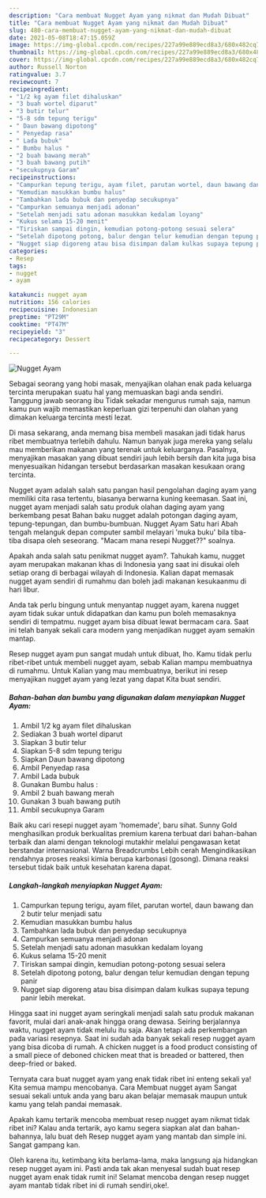 ```yaml
---
description: "Cara membuat Nugget Ayam yang nikmat dan Mudah Dibuat"
title: "Cara membuat Nugget Ayam yang nikmat dan Mudah Dibuat"
slug: 480-cara-membuat-nugget-ayam-yang-nikmat-dan-mudah-dibuat
date: 2021-05-08T18:47:15.059Z
image: https://img-global.cpcdn.com/recipes/227a99e889ecd8a3/680x482cq70/nugget-ayam-foto-resep-utama.jpg
thumbnail: https://img-global.cpcdn.com/recipes/227a99e889ecd8a3/680x482cq70/nugget-ayam-foto-resep-utama.jpg
cover: https://img-global.cpcdn.com/recipes/227a99e889ecd8a3/680x482cq70/nugget-ayam-foto-resep-utama.jpg
author: Russell Norton
ratingvalue: 3.7
reviewcount: 7
recipeingredient:
- "1/2 kg ayam filet dihaluskan"
- "3 buah wortel diparut"
- "3 butir telur"
- "5-8 sdm tepung terigu"
- " Daun bawang dipotong"
- " Penyedap rasa"
- " Lada bubuk"
- " Bumbu halus "
- "2 buah bawang merah"
- "3 buah bawang putih"
- "secukupnya Garam"
recipeinstructions:
- "Campurkan tepung terigu, ayam filet, parutan wortel, daun bawang dan 2 butir telur menjadi satu"
- "Kemudian masukkan bumbu halus"
- "Tambahkan lada bubuk dan penyedap secukupnya"
- "Campurkan semuanya menjadi adonan"
- "Setelah menjadi satu adonan masukkan kedalam loyang"
- "Kukus selama 15-20 menit"
- "Tiriskan sampai dingin, kemudian potong-potong sesuai selera"
- "Setelah dipotong potong, balur dengan telur kemudian dengan tepung panir"
- "Nugget siap digoreng atau bisa disimpan dalam kulkas supaya tepung panir lebih merekat."
categories:
- Resep
tags:
- nugget
- ayam

katakunci: nugget ayam 
nutrition: 156 calories
recipecuisine: Indonesian
preptime: "PT29M"
cooktime: "PT47M"
recipeyield: "3"
recipecategory: Dessert

---
```



![Nugget Ayam](https://img-global.cpcdn.com/recipes/227a99e889ecd8a3/680x482cq70/nugget-ayam-foto-resep-utama.jpg)

Sebagai seorang yang hobi masak, menyajikan olahan enak pada keluarga tercinta merupakan suatu hal yang memuaskan bagi anda sendiri. Tanggung jawab seorang ibu Tidak sekadar mengurus rumah saja, namun kamu pun wajib memastikan keperluan gizi terpenuhi dan olahan yang dimakan keluarga tercinta mesti lezat.

Di masa  sekarang, anda memang bisa membeli masakan jadi tidak harus ribet membuatnya terlebih dahulu. Namun banyak juga mereka yang selalu mau memberikan makanan yang terenak untuk keluarganya. Pasalnya, menyajikan masakan yang dibuat sendiri jauh lebih bersih dan kita juga bisa menyesuaikan hidangan tersebut berdasarkan masakan kesukaan orang tercinta. 

Nugget ayam adalah salah satu pangan hasil pengolahan daging ayam yang memiliki cita rasa tertentu, biasanya berwarna kuning keemasan. Saat ini, nugget ayam menjadi salah satu produk olahan daging ayam yang berkembang pesat Bahan baku nugget adalah potongan daging ayam, tepung-tepungan, dan bumbu-bumbuan. Nugget Ayam Satu hari Abah tengah melanguk depan computer sambil melayari &#39;muka buku&#39; bila tiba-tiba disapa oleh seseorang. &#34;Macam mana resepi Nugget??&#34; soalnya.

Apakah anda salah satu penikmat nugget ayam?. Tahukah kamu, nugget ayam merupakan makanan khas di Indonesia yang saat ini disukai oleh setiap orang di berbagai wilayah di Indonesia. Kalian dapat memasak nugget ayam sendiri di rumahmu dan boleh jadi makanan kesukaanmu di hari libur.

Anda tak perlu bingung untuk menyantap nugget ayam, karena nugget ayam tidak sukar untuk didapatkan dan kamu pun boleh memasaknya sendiri di tempatmu. nugget ayam bisa dibuat lewat bermacam cara. Saat ini telah banyak sekali cara modern yang menjadikan nugget ayam semakin mantap.

Resep nugget ayam pun sangat mudah untuk dibuat, lho. Kamu tidak perlu ribet-ribet untuk membeli nugget ayam, sebab Kalian mampu membuatnya di rumahmu. Untuk Kalian yang mau membuatnya, berikut ini resep menyajikan nugget ayam yang lezat yang dapat Kita buat sendiri.

<!--inarticleads1-->

##### Bahan-bahan dan bumbu yang digunakan dalam menyiapkan Nugget Ayam:

1. Ambil 1/2 kg ayam filet dihaluskan
1. Sediakan 3 buah wortel diparut
1. Siapkan 3 butir telur
1. Siapkan 5-8 sdm tepung terigu
1. Siapkan  Daun bawang dipotong
1. Ambil  Penyedap rasa
1. Ambil  Lada bubuk
1. Gunakan  Bumbu halus :
1. Ambil 2 buah bawang merah
1. Gunakan 3 buah bawang putih
1. Ambil secukupnya Garam


Baik aku cari resepi nugget ayam &#39;homemade&#39;, baru sihat. Sunny Gold menghasilkan produk berkualitas premium karena terbuat dari bahan-bahan terbaik dan alami dengan teknologi mutakhir melalui pengawasan ketat berstandar internasional. Warna Breadcrumbs Lebih cerah Mengindikasikan rendahnya proses reaksi kimia berupa karbonasi (gosong). Dimana reaksi tersebut tidak baik untuk kesehatan karena dapat. 

<!--inarticleads2-->

##### Langkah-langkah menyiapkan Nugget Ayam:

1. Campurkan tepung terigu, ayam filet, parutan wortel, daun bawang dan 2 butir telur menjadi satu
1. Kemudian masukkan bumbu halus
1. Tambahkan lada bubuk dan penyedap secukupnya
1. Campurkan semuanya menjadi adonan
1. Setelah menjadi satu adonan masukkan kedalam loyang
1. Kukus selama 15-20 menit
1. Tiriskan sampai dingin, kemudian potong-potong sesuai selera
1. Setelah dipotong potong, balur dengan telur kemudian dengan tepung panir
1. Nugget siap digoreng atau bisa disimpan dalam kulkas supaya tepung panir lebih merekat.


Hingga saat ini nugget ayam seringkali menjadi salah satu produk makanan favorit, mulai dari anak-anak hingga orang dewasa. Seiring berjalannya waktu, nugget ayam tidak melulu itu saja. Akan tetapi ada perkembangan pada variasi resepnya. Saat ini sudah ada banyak sekali resep nugget ayam yang bisa dicoba di rumah. A chicken nugget is a food product consisting of a small piece of deboned chicken meat that is breaded or battered, then deep-fried or baked. 

Ternyata cara buat nugget ayam yang enak tidak ribet ini enteng sekali ya! Kita semua mampu mencobanya. Cara Membuat nugget ayam Sangat sesuai sekali untuk anda yang baru akan belajar memasak maupun untuk kamu yang telah pandai memasak.

Apakah kamu tertarik mencoba membuat resep nugget ayam nikmat tidak ribet ini? Kalau anda tertarik, ayo kamu segera siapkan alat dan bahan-bahannya, lalu buat deh Resep nugget ayam yang mantab dan simple ini. Sangat gampang kan. 

Oleh karena itu, ketimbang kita berlama-lama, maka langsung aja hidangkan resep nugget ayam ini. Pasti anda tak akan menyesal sudah buat resep nugget ayam enak tidak rumit ini! Selamat mencoba dengan resep nugget ayam mantab tidak ribet ini di rumah sendiri,oke!.

